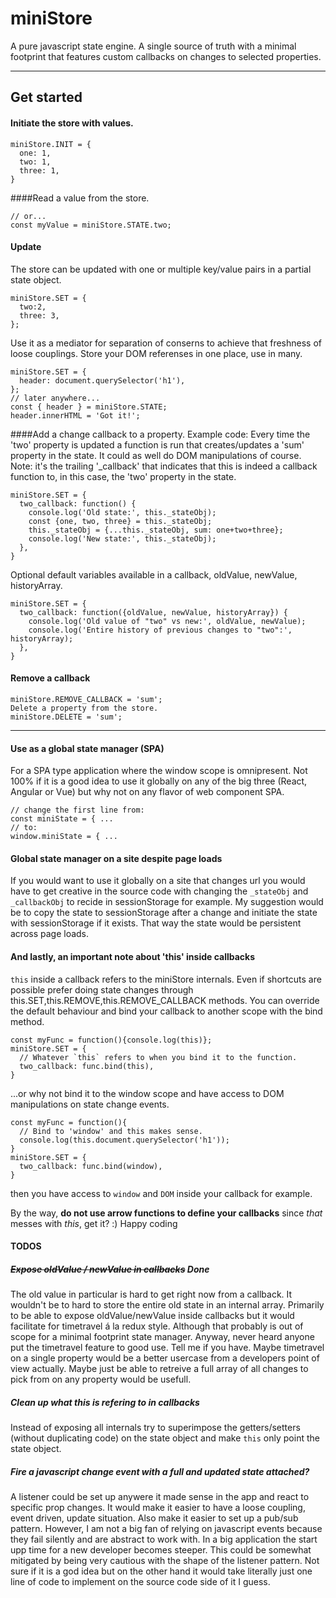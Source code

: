 # miniStore

A pure javascript state engine. A single source of truth with a minimal footprint that features custom callbacks on changes to selected properties.

---

## Get started

#### Initiate the store with values.

```
miniStore.INIT = {
  one: 1,
  two: 1,
  three: 1,
}
```

####Read a value from the store.

```const { one } = miniStore.STATE;
// or...
const myValue = miniStore.STATE.two;
```

#### Update

The store can be updated with one or multiple key/value pairs in a partial state object.

```
miniStore.SET = {
  two:2,
  three: 3,
};
```

Use it as a mediator for separation of conserns to achieve that freshness of loose couplings. Store your DOM referenses in one place, use in many.

```
miniStore.SET = {
  header: document.querySelector('h1'),
};
// later anywhere...
const { header } = miniStore.STATE;
header.innerHTML = 'Got it!';
```

####Add a change callback to a property.
Example code: Every time the 'two' property is updated a function is run that creates/updates a 'sum' property in the state. It could as well do DOM manipulations of course. Note: it's the trailing '\_callback' that indicates that this is indeed a callback function to, in this case, the 'two' property in the state.

```
miniStore.SET = {
  two_callback: function() {
    console.log('Old state:', this._stateObj);
    const {one, two, three} = this._stateObj;
    this._stateObj = {...this._stateObj, sum: one+two+three};
    console.log('New state:', this._stateObj);
  },
}
```

Optional default variables available in a callback, oldValue, newValue, historyArray.

```
miniStore.SET = {
  two_callback: function({oldValue, newValue, historyArray}) {
    console.log('Old value of "two" vs new:', oldValue, newValue);
    console.log('Entire history of previous changes to "two":', historyArray);
  },
}
```

#### Remove a callback

```
miniStore.REMOVE_CALLBACK = 'sum';
Delete a property from the store.
miniStore.DELETE = 'sum';
```

---

#### Use as a global state manager (SPA)

For a SPA type application where the window scope is omnipresent. Not 100% if it is a good idea to use it globally on any of the big three (React, Angular or Vue) but why not on any flavor of web component SPA.

```
// change the first line from:
const miniState = { ...
// to:
window.miniState = { ...
```

#### Global state manager on a site despite page loads

If you would want to use it globally on a site that changes url you would have to get creative in the source code with changing the `_stateObj` and `_callbackObj` to recide in sessionStorage for example. My suggestion would be to copy the state to sessionStorage after a change and initiate the state with sessionStorage if it exists. That way the state would be persistent across page loads.

#### And lastly, an important note about 'this' inside callbacks

`this` inside a callback refers to the miniStore internals. Even if shortcuts are possible prefer doing state changes through this.SET,this.REMOVE,this.REMOVE_CALLBACK methods. You can override the default behaviour and bind your callback to another scope with the bind method.

```
const myFunc = function(){console.log(this)};
miniStore.SET = {
  // Whatever `this` refers to when you bind it to the function.
  two_callback: func.bind(this),
}
```

...or why not bind it to the window scope and have access to DOM manipulations on state change events.

```
const myFunc = function(){
  // Bind to 'window' and this makes sense.
  console.log(this.document.querySelector('h1'));
}
miniStore.SET = {
  two_callback: func.bind(window),
}
```

then you have access to `window` and `DOM` inside your callback for example.

By the way, **do not use arrow functions to define your callbacks** since _that_ messes with _this_, get it? :) Happy coding

#### TODOS

##### ~~Expose oldValue / newValue in callbacks~~ Done

The old value in particular is hard to get right now from a callback. It wouldn't be to hard to store the entire old state in an internal array. Primarily to be able to expose oldValue/newValue inside callbacks but it would facilitate for timetravel á la redux style. Although that probably is out of scope for a minimal footprint state manager. Anyway, never heard anyone put the timetravel feature to good use. Tell me if you have. Maybe timetravel on a single property would be a better usercase from a developers point of view actually. Maybe just be able to retreive a full array of all changes to pick from on any property would be usefull.

##### Clean up what this is refering to in callbacks

Instead of exposing all internals try to superimpose the getters/setters (without duplicating code) on the state object and make `this` only point the state object.

##### Fire a javascript change event with a full and updated state attached?

A listener could be set up anywere it made sense in the app and react to specific prop changes. It would make it easier to have a loose coupling, event driven, update situation. Also make it easier to set up a pub/sub pattern. However, I am not a big fan of relying on javascript events because they fail silently and are abstract to work with. In a big application the start upp time for a new developer becomes steeper. This could be somewhat mitigated by being very cautious with the shape of the listener pattern. Not sure if it is a god idea but on the other hand it would take literally just one line of code to implement on the source code side of it I guess.
